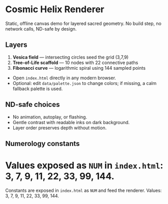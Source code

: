 # Cosmic Helix Renderer

Static, offline canvas demo for layered sacred geometry. No build step, no network calls, ND-safe by design.

## Layers

1. **Vesica field** — intersecting circles seed the grid (3,7,9)
2. **Tree-of-Life scaffold** — 10 nodes with 22 connective paths
3. **Fibonacci curve** — logarithmic spiral using 144 sampled points

- Open `index.html` directly in any modern browser.
- Optional: edit `data/palette.json` to change colors; if missing, a calm fallback palette is used.

## ND-safe choices
- No animation, autoplay, or flashing.
- Gentle contrast with readable inks on dark background.
- Layer order preserves depth without motion.

## Numerology constants

Values exposed as `NUM` in `index.html`: 3, 7, 9, 11, 22, 33, 99, 144.
=======
Constants are exposed in `index.html` as `NUM` and feed the renderer. Values: 3, 7, 9, 11, 22, 33, 99, 144.

